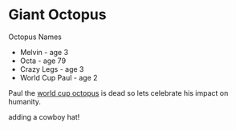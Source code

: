 # Giant Octopus
 Octopus Names
 * Melvin - age 3
 * Octa - age 79
 * Crazy Legs - age 3
 * World Cup Paul - age 2

 Paul the [world cup octopus](https://www.youtube.com/watch?v=3ESGpRUMj9E) is dead so lets celebrate his impact on humanity.

adding a cowboy hat!